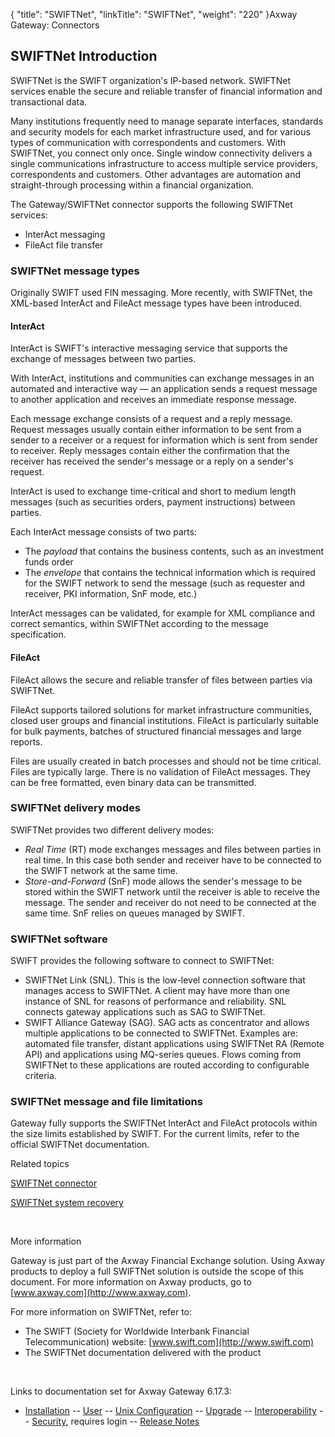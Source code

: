{
    "title": "SWIFTNet",
    "linkTitle": "SWIFTNet",
    "weight": "220"
}<span class="mc-variable axway_variables.Component_Long_Name variable">Axway Gateway</span>: Connectors

## SWIFTNet Introduction

SWIFTNet is the SWIFT organization's IP-based network. SWIFTNet services enable the secure and reliable transfer of financial information and transactional data.

Many institutions frequently need to manage separate interfaces, standards and security models for each market infrastructure used, and for various types of communication with correspondents and customers. With SWIFTNet, you connect only once. Single window connectivity delivers a single communications infrastructure to access multiple service providers, correspondents and customers. Other advantages are automation and straight-through processing within a financial organization.

The Gateway/SWIFTNet connector supports the following SWIFTNet services:

-   InterAct messaging
-   FileAct file transfer

### SWIFTNet message types

Originally SWIFT used FIN messaging. More recently, with SWIFTNet, the XML-based InterAct and FileAct message types have been introduced.

#### InterAct

InterAct is SWIFT's interactive messaging service that supports the exchange of messages between two parties.

With InterAct, institutions and communities can exchange messages in an automated and interactive way — an application sends a request message to another application and receives an immediate response message.

Each message exchange consists of a request and a reply message. Request messages usually contain either information to be sent from a sender to a receiver or a request for information which is sent from sender to receiver. Reply messages contain either the confirmation that the receiver has received the sender's message or a reply on a sender's request.

InterAct is used to exchange time-critical and short to medium length messages (such as securities orders, payment instructions) between parties.

Each InterAct message consists of two parts:

-   The <span style="font-style: italic;">payload</span> that contains the business contents, such as an investment funds order
-   The <span style="font-style: italic;">envelope</span> that contains the technical information which is required for the SWIFT network to send the message (such as requester and receiver, PKI information, SnF mode, etc.)

InterAct messages can be validated, for example for XML compliance and correct semantics, within SWIFTNet according to the message specification.

#### FileAct

FileAct allows the secure and reliable transfer of files between parties via SWIFTNet.

FileAct supports tailored solutions for market infrastructure communities, closed user groups and financial institutions. FileAct is particularly suitable for bulk payments, batches of structured financial messages and large reports.

Files are usually created in batch processes and should not be time critical. Files are typically large. There is no validation of FileAct messages. They can be free formatted, even binary data can be transmitted.

### SWIFTNet delivery modes

SWIFTNet provides two different delivery modes:

-   <span style="font-style: italic;">Real Time</span> (RT) mode exchanges messages and files between parties in real time. In this case both sender and receiver have to be connected to the SWIFT network at the same time.
-   <span style="font-style: italic;">Store-and-Forward</span> (SnF) mode allows the sender's message to be stored within the SWIFT network until the receiver is able to receive the message. The sender and receiver do not need to be connected at the same time. SnF relies on queues managed by SWIFT.

### SWIFTNet software

SWIFT provides the following software to connect to SWIFTNet:

-   SWIFTNet Link (SNL). This is the low-level connection software that manages access to SWIFTNet. A client may have more than one instance of SNL for reasons of performance and reliability. SNL connects gateway applications such as SAG to SWIFTNet.
-   SWIFT Alliance Gateway (SAG). SAG acts as concentrator and allows multiple applications to be connected to SWIFTNet. Examples are: automated file transfer, distant applications using SWIFTNet RA (Remote API) and applications using MQ-series queues. Flows coming from SWIFTNet to these applications are routed according to configurable criteria.

### SWIFTNet message and file limitations

Gateway fully supports the SWIFTNet InterAct and FileAct protocols within the size limits established by SWIFT. For the current limits, refer to the official SWIFTNet documentation.

Related topics

[SWIFTNet connector](swiftnet_connector)

[SWIFTNet system recovery](swiftnet_sig_list/swiftnet_system_recovery)

 

More information

Gateway is just part of the Axway Financial Exchange solution. Using Axway products to deploy a full SWIFTNet solution is outside the scope of this document. For more information on Axway products, go to [www.axway.com](http://www.axway.com).

For more information on SWIFTNet, refer to:

-   The SWIFT (Society for Worldwide Interbank Financial Telecommunication) website: [www.swift.com](http://www.swift.com)
-   The SWIFTNet documentation delivered with the product

 

Links to documentation set for Axway Gateway <span class="mc-variable axway_variables.Release_Number variable">6.17.3</span>:

-   [Installation](#) -- [User](#) -- [Unix Configuration](#) -- [Upgrade](#) -- [Interoperability](#) -- [Security](#), requires login -- [Release Notes](#)

